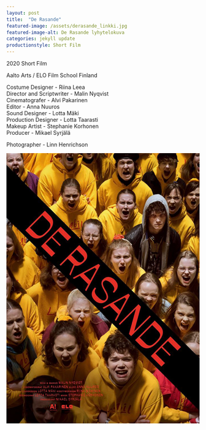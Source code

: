 ```yaml
---
layout: post
title:  "De Rasande"
featured-image: /assets/derasande_linkki.jpg
featured-image-alt: De Rasande lyhytelokuva
categories: jekyll update
productionstyle: Short Film
---
```


2020 Short Film

Aalto Arts / ELO Film School Finland

  Costume Designer - Riina Leea  
  Director and Scriptwriter - Malin Nyqvist  
  Cinematografer - Alvi Pakarinen  
  Editor - Anna Nuuros  
  Sound Designer - Lotta Mäki  
  Production Designer - Lotta Taarasti  
  Makeup Artist - Stephanie Korhonen  
  Producer - Mikael Syrjälä  

  Photographer - Linn Henrichson

![alt text](/assets/projects/derasande1.jpg)